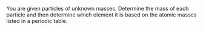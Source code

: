 You are given particles of unknown masses.
Determine the mass of each particle 
and then determine which element it is based on the atomic masses listed in a periodic table.
